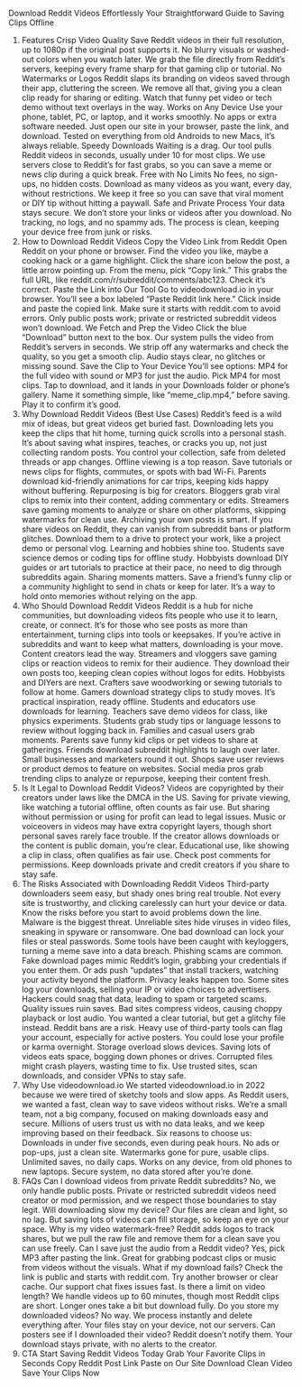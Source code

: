 Download Reddit Videos Effortlessly
Your Straightforward Guide to Saving Clips Offline
1. Features
Crisp Video Quality
Save Reddit videos in their full resolution, up to 1080p if the original post supports it. No blurry visuals or washed-out colors when you watch later. We grab the file directly from Reddit’s servers, keeping every frame sharp for that gaming clip or tutorial.
No Watermarks or Logos
Reddit slaps its branding on videos saved through their app, cluttering the screen. We remove all that, giving you a clean clip ready for sharing or editing. Watch that funny pet video or tech demo without text overlays in the way.
Works on Any Device
Use your phone, tablet, PC, or laptop, and it works smoothly. No apps or extra software needed. Just open our site in your browser, paste the link, and download. Tested on everything from old Androids to new Macs, it’s always reliable.
Speedy Downloads
Waiting is a drag. Our tool pulls Reddit videos in seconds, usually under 10 for most clips. We use servers close to Reddit’s for fast grabs, so you can save a meme or news clip during a quick break.
Free with No Limits
No fees, no sign-ups, no hidden costs. Download as many videos as you want, every day, without restrictions. We keep it free so you can save that viral moment or DIY tip without hitting a paywall.
Safe and Private Process
Your data stays secure. We don’t store your links or videos after you download. No tracking, no logs, and no spammy ads. The process is clean, keeping your device free from junk or risks.
2. How to Download Reddit Videos
Copy the Video Link from Reddit
Open Reddit on your phone or browser. Find the video you like, maybe a cooking hack or a game highlight. Click the share icon below the post, a little arrow pointing up. From the menu, pick “Copy link.” This grabs the full URL, like reddit.com/r/subreddit/comments/abc123. Check it’s correct.
Paste the Link into Our Tool
Go to videodownload.io in your browser. You’ll see a box labeled “Paste Reddit link here.” Click inside and paste the copied link. Make sure it starts with reddit.com to avoid errors. Only public posts work; private or restricted subreddit videos won’t download.
We Fetch and Prep the Video
Click the blue “Download” button next to the box. Our system pulls the video from Reddit’s servers in seconds. We strip off any watermarks and check the quality, so you get a smooth clip. Audio stays clear, no glitches or missing sound.
Save the Clip to Your Device
You’ll see options: MP4 for the full video with sound or MP3 for just the audio. Pick MP4 for most clips. Tap to download, and it lands in your Downloads folder or phone’s gallery. Name it something simple, like “meme_clip.mp4,” before saving. Play it to confirm it’s good.
3. Why Download Reddit Videos (Best Use Cases)
Reddit’s feed is a wild mix of ideas, but great videos get buried fast. Downloading lets you keep the clips that hit home, turning quick scrolls into a personal stash. It’s about saving what inspires, teaches, or cracks you up, not just collecting random posts. You control your collection, safe from deleted threads or app changes.
Offline viewing is a top reason. Save tutorials or news clips for flights, commutes, or spots with bad Wi-Fi. Parents download kid-friendly animations for car trips, keeping kids happy without buffering.
Repurposing is big for creators. Bloggers grab viral clips to remix into their content, adding commentary or edits. Streamers save gaming moments to analyze or share on other platforms, skipping watermarks for clean use.
Archiving your own posts is smart. If you share videos on Reddit, they can vanish from subreddit bans or platform glitches. Download them to a drive to protect your work, like a project demo or personal vlog.
Learning and hobbies shine too. Students save science demos or coding tips for offline study. Hobbyists download DIY guides or art tutorials to practice at their pace, no need to dig through subreddits again.
Sharing moments matters. Save a friend’s funny clip or a community highlight to send in chats or keep for later. It’s a way to hold onto memories without relying on the app.
4. Who Should Download Reddit Videos
Reddit is a hub for niche communities, but downloading videos fits people who use it to learn, create, or connect. It’s for those who see posts as more than entertainment, turning clips into tools or keepsakes. If you’re active in subreddits and want to keep what matters, downloading is your move.
Content creators lead the way. Streamers and vloggers save gaming clips or reaction videos to remix for their audience. They download their own posts too, keeping clean copies without logos for edits.
Hobbyists and DIYers are next. Crafters save woodworking or sewing tutorials to follow at home. Gamers download strategy clips to study moves. It’s practical inspiration, ready offline.
Students and educators use downloads for learning. Teachers save demo videos for class, like physics experiments. Students grab study tips or language lessons to review without logging back in.
Families and casual users grab moments. Parents save funny kid clips or pet videos to share at gatherings. Friends download subreddit highlights to laugh over later.
Small businesses and marketers round it out. Shops save user reviews or product demos to feature on websites. Social media pros grab trending clips to analyze or repurpose, keeping their content fresh.
5. Is It Legal to Download Reddit Videos?
Videos are copyrighted by their creators under laws like the DMCA in the US. Saving for private viewing, like watching a tutorial offline, often counts as fair use. But sharing without permission or using for profit can lead to legal issues. Music or voiceovers in videos may have extra copyright layers, though short personal saves rarely face trouble.
If the creator allows downloads or the content is public domain, you’re clear. Educational use, like showing a clip in class, often qualifies as fair use. Check post comments for permissions. Keep downloads private and credit creators if you share to stay safe.
6. The Risks Associated with Downloading Reddit Videos
Third-party downloaders seem easy, but shady ones bring real trouble. Not every site is trustworthy, and clicking carelessly can hurt your device or data. Know the risks before you start to avoid problems down the line.
Malware is the biggest threat. Unreliable sites hide viruses in video files, sneaking in spyware or ransomware. One bad download can lock your files or steal passwords. Some tools have been caught with keyloggers, turning a meme save into a data breach.
Phishing scams are common. Fake download pages mimic Reddit’s login, grabbing your credentials if you enter them. Or ads push “updates” that install trackers, watching your activity beyond the platform.
Privacy leaks happen too. Some sites log your downloads, selling your IP or video choices to advertisers. Hackers could snag that data, leading to spam or targeted scams.
Quality issues ruin saves. Bad sites compress videos, causing choppy playback or lost audio. You wanted a clear tutorial, but get a glitchy file instead.
Reddit bans are a risk. Heavy use of third-party tools can flag your account, especially for active posters. You could lose your profile or karma overnight.
Storage overload slows devices. Saving lots of videos eats space, bogging down phones or drives. Corrupted files might crash players, wasting time to fix.
Use trusted sites, scan downloads, and consider VPNs to stay safe.
7. Why Use videodownload.io
We started videodownload.io in 2022 because we were tired of sketchy tools and slow apps. As Reddit users, we wanted a fast, clean way to save videos without risks. We’re a small team, not a big company, focused on making downloads easy and secure. Millions of users trust us with no data leaks, and we keep improving based on their feedback.
Six reasons to choose us:
Downloads in under five seconds, even during peak hours.
No ads or pop-ups, just a clean site.
Watermarks gone for pure, usable clips.
Unlimited saves, no daily caps.
Works on any device, from old phones to new laptops.
Secure system, no data stored after you’re done.
8. FAQs
Can I download videos from private Reddit subreddits?
No, we only handle public posts. Private or restricted subreddit videos need creator or mod permission, and we respect those boundaries to stay legit.
Will downloading slow my device?
Our files are clean and light, so no lag. But saving lots of videos can fill storage, so keep an eye on your space.
Why is my video watermark-free?
Reddit adds logos to track shares, but we pull the raw file and remove them for a clean save you can use freely.
Can I save just the audio from a Reddit video?
Yes, pick MP3 after pasting the link. Great for grabbing podcast clips or music from videos without the visuals.
What if my download fails?
Check the link is public and starts with reddit.com. Try another browser or clear cache. Our support chat fixes issues fast.
Is there a limit on video length?
We handle videos up to 60 minutes, though most Reddit clips are short. Longer ones take a bit but download fully.
Do you store my downloaded videos?
No way. We process instantly and delete everything after. Your files stay on your device, not our servers.
Can posters see if I downloaded their video?
Reddit doesn’t notify them. Your download stays private, with no alerts to the creator.
9. CTA
Start Saving Reddit Videos Today
Grab Your Favorite Clips in Seconds
Copy Reddit Post Link
Paste on Our Site
Download Clean Video
Save Your Clips Now
